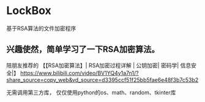 # LockBox
基于RSA算法的文件加密程序

## 兴趣使然，简单学习了一下RSA加密算法。

陪朋友推荐的
【【RSA加密算法】| RSA加密过程详解 | 公钥加密| 密码学| 信息安全|】 https://www.bilibili.com/video/BV1YQ4y1a7n1/?share_source=copy_web&vd_source=d3395ccf51f25bb5fae6e48f3b7c53b2

无需调用第三方库，
仅仅使用python的os、math、random、tkinter库

